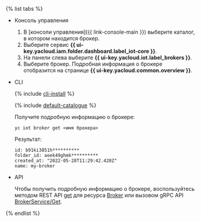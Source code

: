 {% list tabs %}

- Консоль управления

   1. В [консоли управления]({{ link-console-main }}) выберите каталог, в котором находится брокер.
   1. Выберите сервис **{{ ui-key.yacloud.iam.folder.dashboard.label_iot-core }}**.
   1. На панели слева выберите **{{ ui-key.yacloud.iot.label_brokers }}**.
   1. Выберите брокер. Подробная информация о брокере отобразится на странице **{{ ui-key.yacloud.common.overview }}**.

- CLI

  {% include [cli-install](../cli-install.md) %}

  {% include [default-catalogue](../default-catalogue.md) %}

  Получите подробную информацию о брокере:

  ```
  yc iot broker get <имя брокера>
  ```

  Результат:

  ```
  id: b91ki3851h**********
  folder_id: aoek49ghmk**********
  created_at: "2022-05-28T11:29:42.420Z"
  name: my-broker
  ```

- API

  Чтобы получить подробную информацию о брокере, воспользуйтесь методом REST API [get](../../iot-core/broker/api-ref/Broker/get.md) для ресурса [Broker](../../iot-core/broker/api-ref/Broker/index.md) или вызовом gRPC API [BrokerService/Get](../../iot-core/broker/api-ref/grpc/broker_service.md#Get).

{% endlist %}
